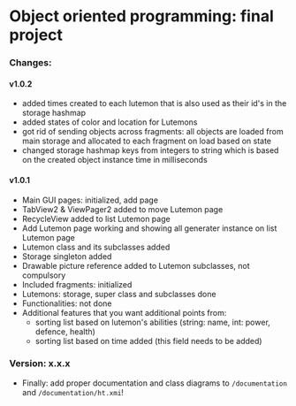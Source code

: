 # Object oriented programming: final project
### Changes:
#### v1.0.2
- added times created to each lutemon that is also used as their id's in the storage hashmap
- added states of color and location for Lutemons
- got rid of sending objects across fragments: all objects are loaded from main storage and allocated to each fragment on load based on state
- changed storage hashmap keys from integers to string which is based on the created object instance time in milliseconds

#### v1.0.1
- Main GUI pages: initialized, add page
- TabView2 & ViewPager2 added to move Lutemon page
- RecycleView added to list Lutemon page
- Add Lutemon page working and showing all generater instance on list Lutemon page
- Lutemon class and its subclasses added
- Storage singleton added
- Drawable picture reference added to Lutemon subclasses, not compulsory
- Included fragments: initialized
- Lutemons: storage, super class and subclasses done
- Functionalities: not done
- Additional features that you want additional points from: 
    * sorting list based on lutemon's abilities (string: name, int: power, defence, health)
    * sorting list based on time added (this field needs to be added)
### Version: x.x.x

- Finally: add proper documentation and class diagrams to `/documentation` and `/documentation/ht.xmi`!